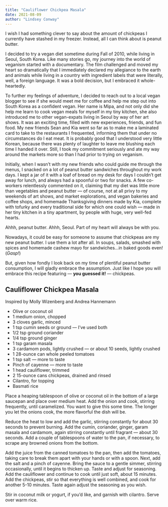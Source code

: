 ```yaml
---
title: "Cauliflower Chickpea Masala"
date: 2021-08-09
author: "Lindsey Conway"
---
```


I wish I had something clever to say about the amount of chickpeas I currently have stashed in my freezer. Instead, all I can think about is peanut butter.

I decided to try a vegan diet sometime during Fall of 2010, while living in Seoul, South Korea. Like many stories go, my journey into the world of veganism started with a documentary. The film challenged and moved my heart so dramatically that I immediately declared my allegiance to the earth and animals while living in a country with ingredient labels that were literally, well, a foreign language. It was a bold decision, but I embraced it whole-heartedly. 

To further my feelings of adventure, I decided to reach out to a local vegan blogger to see if she would meet me for coffee and help me step out into South Korea as a confident vegan. Her name is Mipa,  and not only did she help me learn to cook vegan meals for myself in my tiny kitchen, she also introduced me to other vegan-expats living in Seoul by way of her art shows. It was an exciting time, filled with new experiences, friends, and fun food. My new friends Sean and Kia went so far as to make me a laminated card to take to the restaurants I frequented, informing them that under no circumstances do I eat meat. It is probably good that I understood very little Korean, because there was plenty of laughter to leave me blushing each time I handed it over. Still, I took my commitment seriously and ate my way around the markets more so than I had prior to trying on veganism. 

Initially, when I wasn’t with my new friends who could guide me through the menus, I snacked on a lot of peanut butter sandwiches throughout my work days. I kept a jar of it with a loaf of bread on my desk for days I couldn’t get away for lunch, and always had a spoonful or two for snacks. A few co-workers relentlessly commented on it, claiming that my diet was little more than vegetables and peanut butter — of course, not at all privy to my weekends of art shows, and market explorations, and vegan bakeries and coffee shops, and homemade Thanksgiving dinners made by Kia, complete with tofurky and every traditional side for which one could wish — made in her tiny kitchen in a tiny apartment, by people with huge, very well-fed hearts. 

Ahhh, peanut butter. Ahhh, Seoul. Part of my heart will always be with you.

Nowadays, it could be easy for someone to assume that chickpeas are my new peanut butter. I use them a lot after all. In soups, salads, smashed with spices and homemade cashew mayo for sandwiches…in baked goods even! (_Gasp!_)

But, given how fondly I look back on my time of plentiful peanut butter consumption, I will gladly embrace the assumption. Just like I hope you will embrace this recipe featuring — **you guessed it!** — chickpeas. 

## Cauliflower Chickpea Masala
Inspired by Molly Wizenberg and Andrea Hannemann

- Olive or coconut oil
- 1 medium onion, chopped
- 3 cloves garlic, minced 
- 1 tsp cumin seeds or ground — I’ve used both
- 1/2 tsp ground coriander
- 1/4 tsp ground ginger
- 1 tsp garam masala
- 3 cardamom pods, lightly crushed — or about 10 seeds, lightly crushed
- 1 28-ounce can whole peeled tomatoes
- 1 tsp salt — more to taste
- Pinch of cayenne — more to taste
- 1 head cauliflower, trimmed
- 2 15-ounce cans chickpeas, drained and rinsed
- Cilantro, for topping
- Basmati rice

Place a heaping tablespoon of olive or coconut oil in the bottom of a large saucepan and place over medium heat. Add the onion and cook, stirring frequently, until caramelized. You want to give this some time. The longer you let the onions cook, the more flavorful the dish will be. 

Reduce the heat to low and add the garlic, stirring constantly for about 30 seconds to prevent burning. Add the cumin, coriander, ginger, garam masala and cardamom, again stirring constantly until fragrant — about 30 seconds. Add a couple of tablespoons of water to the pan, if necessary, to scrape any browned onions from the bottom. 

Add the juice from the canned tomatoes to the pan, then add the tomatoes, taking care to break them apart with your hands or with a spoon. Next, add the salt and a pinch of cayenne. Bring the sauce to a gentle simmer, stirring occasionally, until it begins to thicken up. Taste and adjust for seasoning. Add the cauliflower and continue to cook until just soft, about 15 minutes. Add the chickpeas, stir so that everything is well combined, and cook for another 5-10 minutes. Taste again adjust the seasoning as you wish.

Stir in coconut milk or yogurt, if you’d like, and garnish with cilantro. Serve over warm rice. 